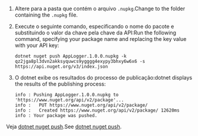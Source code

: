1. <span data-ttu-id="00d04-101">Altere para a pasta que contém o arquivo `.nupkg`.</span><span class="sxs-lookup"><span data-stu-id="00d04-101">Change to the folder containing the `.nupkg` file.</span></span>

1. <span data-ttu-id="00d04-102">Execute o seguinte comando, especificando o nome do pacote e substituindo o valor da chave pela chave da API:</span><span class="sxs-lookup"><span data-stu-id="00d04-102">Run the following command, specifying your package name and replacing the key value with your API key:</span></span>

    ```cli
    dotnet nuget push AppLogger.1.0.0.nupkg -k qz2jga8pl3dvn2akksyquwcs9ygggg4exypy3bhxy6w6x6 -s https://api.nuget.org/v3/index.json
    ```

1. <span data-ttu-id="00d04-103">O dotnet exibe os resultados do processo de publicação:</span><span class="sxs-lookup"><span data-stu-id="00d04-103">dotnet displays the results of the publishing process:</span></span>

    ```output
    info : Pushing AppLogger.1.0.0.nupkg to 'https://www.nuget.org/api/v2/package'...
    info :   PUT https://www.nuget.org/api/v2/package/
    info :   Created https://www.nuget.org/api/v2/package/ 12620ms
    info : Your package was pushed.
    ```

<span data-ttu-id="00d04-104">Veja [dotnet nuget push](/dotnet/core/tools/dotnet-nuget-push).</span><span class="sxs-lookup"><span data-stu-id="00d04-104">See [dotnet nuget push](/dotnet/core/tools/dotnet-nuget-push).</span></span>